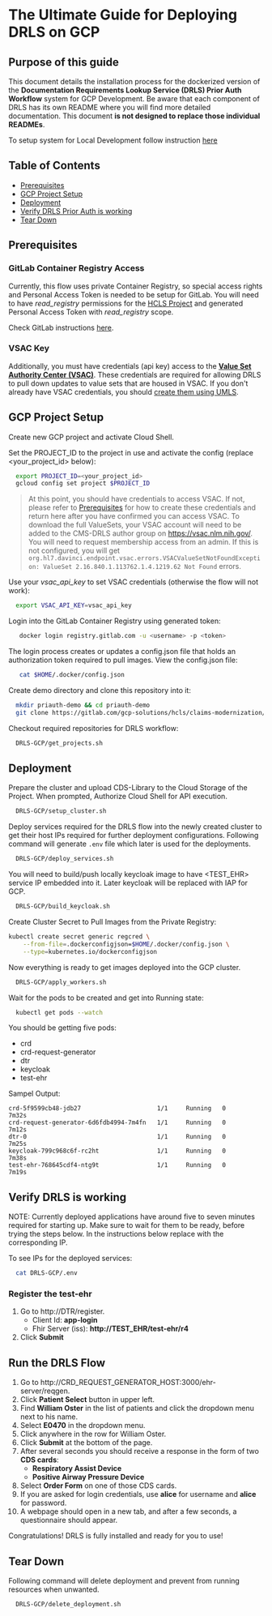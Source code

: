 # The Ultimate Guide for Deploying DRLS on GCP

## Purpose of this guide

This document details the installation process for the dockerized version of the **Documentation Requirements Lookup Service (DRLS) Prior Auth Workflow** system for GCP Development. 
Be aware that each component of DRLS has its own README where you will find more detailed documentation. This document **is not designed to replace those individual READMEs**.

To setup system for Local Development follow instruction [here](SetupLocalRunOnMac.md)

## Table of Contents
- [Prerequisites](#prerequisites)
- [GCP Project Setup](#gcpsetup)
- [Deployment](#deployment)
- [Verify DRLS Prior Auth is working](#verify-drls-is-working)
- [Tear Down](#teardown)

## Prerequisites  <a name="prerequisites"></a>


### GitLab Container Registry Access
Currently, this flow uses private Container Registry, so special access rights and Personal Access Token is needed to be setup for GitLab. You will need to have *read_registry* permissions for the [HCLS Project](https://gitlab.com/gcp-solutions/hcls/claims-modernization/epa) and generated Personal Access Token with *read_registry* scope.

Check GitLab instructions [here](https://docs.gitlab.com/ee/user/profile/personal_access_tokens.html#create-a-personal-access-token).

### VSAC Key
Additionally, you must have credentials (api key) access to the **[Value Set Authority Center (VSAC)](https://vsac.nlm.nih.gov/)**. These credentials are required for allowing DRLS to pull down updates to value sets that are housed in VSAC. If you don't already have VSAC credentials, you should [create them using UMLS](https://www.nlm.nih.gov/research/umls/index.html).


## GCP Project Setup <a name="gcpsetup"></a>

Create new GCP project and activate Cloud Shell.

Set the PROJECT_ID to the project in use and activate the config (replace <your_project_id> below):

```sh
  export PROJECT_ID=<your_project_id>
  gcloud config set project $PROJECT_ID 
```

> At this point, you should have credentials to access VSAC. If not, please refer to [Prerequisites](#prerequisites) for how to create these credentials and return here after you have confirmed you can access VSAC.
> To download the full ValueSets, your VSAC account will need to be added to the CMS-DRLS author group on https://vsac.nlm.nih.gov/. You will need to request membership access from an admin. If this is not configured, you will get `org.hl7.davinci.endpoint.vsac.errors.VSACValueSetNotFoundException: ValueSet 2.16.840.1.113762.1.4.1219.62 Not Found` errors.

Use your *vsac_api_key* to set VSAC credentials (otherwise the flow will not work):

```sh
  export VSAC_API_KEY=vsac_api_key
```

Login into the GitLab Container Registry using generated token:
``` sh
   docker login registry.gitlab.com -u <username> -p <token>
```
The login process creates or updates a config.json file that holds an authorization token required to pull images.
View the config.json file:
``` sh
   cat $HOME/.docker/config.json
```

Create demo directory and clone this repository into it:

```sh
  mkdir priauth-demo && cd priauth-demo
  git clone https://gitlab.com/gcp-solutions/hcls/claims-modernization/pa-ref-impl/DRLS-GCP.git
```

Checkout required repositories for DRLS workflow:

```sh
  DRLS-GCP/get_projects.sh
```

## Deployment  <a name="deployment"></a>

Prepare the cluster and upload CDS-Library to the Cloud Storage of the Project.
When prompted, Authorize Cloud Shell for API execution.

```sh
  DRLS-GCP/setup_cluster.sh
```

Deploy services required for the DRLS flow into the newly created cluster to get their host IPs required for further deployment configurations.
Following command will generate `.env` file which later is used for the deployments. 

```sh
  DRLS-GCP/deploy_services.sh
```


You will need to build/push locally keycloak image to have <TEST_EHR> service IP embedded into it.
Later keycloak will be replaced with IAP for GCP.

```sh
  DRLS-GCP/build_keycloak.sh
```

Create Cluster Secret to Pull Images from the Private Registry:
```sh
kubectl create secret generic regcred \
    --from-file=.dockerconfigjson=$HOME/.docker/config.json \
    --type=kubernetes.io/dockerconfigjson
```

Now everything is ready to get images deployed into the GCP cluster.
```sh
  DRLS-GCP/apply_workers.sh
```

Wait for the pods to be created and get into Running state:
```sh
  kubectl get pods --watch
```
You should be getting five pods: 
- crd
- crd-request-generator
- dtr
- keycloak
- test-ehr

Sampel Output:
```
crd-5f9599cb48-jdb27                     1/1     Running   0          7m32s
crd-request-generator-6d6fdb4994-7m4fn   1/1     Running   0          7m12s
dtr-0                                    1/1     Running   0          7m25s
keycloak-799c968c6f-rc2ht                1/1     Running   0          7m38s
test-ehr-768645cdf4-ntg9t                1/1     Running   0          7m19s
```
## Verify DRLS is working

NOTE: Currently deployed applications have around five to seven minutes required for starting up. Make sure to wait for them to be ready, before trying the steps below.
In the instructions below replace <APPLICATION> with the corresponding IP.
  
To see IPs for the deployed services:
```sh
  cat DRLS-GCP/.env
```
  
### Register the test-ehr

1. Go to http://DTR/register.
   - Client Id: **app-login**
   - Fhir Server (iss): **http://TEST_EHR/test-ehr/r4**
2. Click **Submit**

## Run the DRLS Flow 
1. Go to http://CRD_REQUEST_GENERATOR_HOST:3000/ehr-server/reqgen.
2. Click **Patient Select** button in upper left.
3. Find **William Oster** in the list of patients and click the dropdown menu next to his name.
4. Select **E0470** in the dropdown menu.
5. Click anywhere in the row for William Oster.
6. Click **Submit** at the bottom of the page.
7. After several seconds you should receive a response in the form of two **CDS cards**:
    - **Respiratory Assist Device**
    - **Positive Airway Pressure Device**
8. Select **Order Form** on one of those CDS cards.
9. If you are asked for login credentials, use **alice** for username and **alice** for password.
10. A webpage should open in a new tab, and after a few seconds, a questionnaire should appear.

Congratulations! DRLS is fully installed and ready for you to use!

## Tear Down  <a name="teardown"></a>
Following command will delete deployment and prevent from running resources when unwanted. 
```sh
  DRLS-GCP/delete_deployment.sh
```


